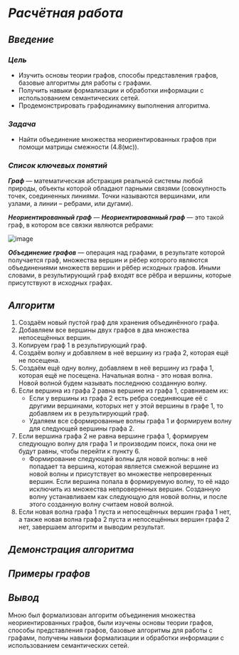 # <B><I> Расчётная работа</I></B>
## <B><I> Введение</I></B>
### <B><I> Цель</I></B>
- Изучить основы теории графов, способы представления графов, базовые алгоритмы для работы с графами. 
- Получить навыки формализации и обработки информации с использованием семантических сетей.
- Продемонстрировать графодинамику выполнения алгоритма.
### <B><I> Задача</I></B>
- Найти объединение множества неориентированных графов при помощи матрицы смежности (4.8(мс)).
### <B><I> Список ключевых понятий</I></B>
<B><I> Граф</I></B> — математическая абстракция реальной системы любой природы, объекты которой обладают парными связями
(совокупность точек, соединенных линиями. Точки называются вершинами, или узлами, а линии – ребрами, или дугами).

<B><I> Неориентированный граф</I></B> — <B><I> Неориентированный граф</I></B> — это такой граф, в котором все связки являются ребрами:

![image](https://github.com/iis-32170x/RPIIS/assets/144939061/d933719c-c61d-4f9c-8501-c0336eab2bc7)

<B><I> Объединение графов</I></B> — операция над графами, в результате которой получается граф, множества вершин и рёбер которого являются объединениями множеств вершин и рёбер исходных графов.
Иными словами, в результирующий граф входят все рёбра и вершины, которые присутствуют в исходных графах.
## <B><I> Алгоритм</I></B>
1. Создаём новый пустой граф для хранения объединённого графа.
2. Добавляем все вершины двух графов в два множества непосещённых вершин.
3. Копируем граф 1 в результирующий граф.
4. Создаём волну и добавляем в неё вершину из графа 2, которая ещё не посещена.
5. Создаём ещё одну волну, добавляем в неё вершину из графа 1, которая ещё не посещена.
Начальная волна - это новая волна. Новой волной будем называть последнюю созданную волну.
6. Если вершина из графа 2 равна вершине из графа 1, сравниваем их:
    - Если у вершины из графа 2 есть ребра соединяющие её с другими вершинами, которых нет у этой вершины в графе 1, то добавляем их в результирующий граф.
    - Удаляем все сформированные волны графа 1 и формируем волну для следующей вершины графа 2.
7. Если вершина графа 2 не равна вершине графа 1, формируем следующую волну для графа 1 и производим поиск, пока они не будут равны, чтобы перейти к пункту 6.
   - Формирование следующей волны для новой волны: в неё попадает та вершина, которая является смежной вершине из новой волны и присутствует во множестве непроверенных вершин. Если вершина попала в формируемую волну, то её надо исключить из множества непроверенных вершин. Созданную волну устанавливаем как следующую для новой волны, и после этого созданную волну считаем новой волной.
8. Если новая волна графа 1 пуста и непосещённых вершин графа 1 нет, а также новая волна графа 2 пуста и непосещённых вершин графа 2 нет, завершаем алгоритм и выводим результат.
## <B><I> Демонстрация алгоритма</I></B>

## <B><I> Примеры графов</I></B>

## <B><I> Вывод</I></B>
Мною был формализован алгоритм объединения множества неориентированных графов, были изучены основы теории графов, способы представления графов, базовые алгоритмы для работы с графами, получены навыки формализации и обработки информации с использованием семантических сетей.
